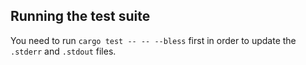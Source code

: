 ## Running the test suite

You need to run `cargo test -- -- --bless` first in order to update the `.stderr`
and `.stdout` files.
